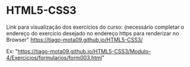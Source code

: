 # HTML5-CSS3

Link para visualização dos exercícios do curso: (necessário completar o endereço do exercício desejado no endereço https para renderizar no Browser"
https://tiago-mota09.github.io/HTML5-CSS3/

Ex: "https://tiago-mota09.github.io/HTML5-CSS3/Modulo-4/Exercicios/formularios/form003.html"
